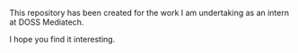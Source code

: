 This repository has been created for the work I am undertaking as an intern at DOSS Mediatech.

I hope you find it interesting.
